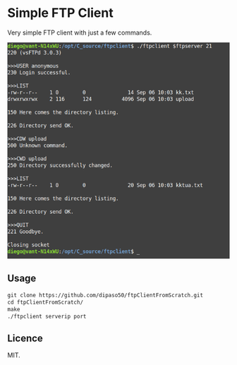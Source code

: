 # Simple FTP Client
 
Very simple FTP client with just a few commands.

![](example.png)


## Usage 

```
git clone https://github.com/dipaso50/ftpClientFromScratch.git
cd ftpClientFromScratch/
make 
./ftpclient serverip port
```

## Licence

MIT.

 